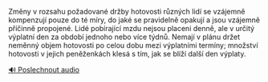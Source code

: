 
Změny v rozsahu požadované držby hotovosti různých lidí se vzájemně kompenzují pouze do té míry, do jaké se pravidelně opakují a jsou vzájemně příčinně propojené. Lidé pobírající mzdu nejsou placeni denně, ale v určitý výplatní den za období jednoho nebo více týdnů. Nemají v plánu držet neměnný objem hotovosti po celou dobu mezi výplatními termíny; množství hotovosti v jejich peněženkách klesá s tím, jak se blíží další den výplaty.

[🔊 Poslechnout audio](/data/7-paragraphs/audio/chapter_78/para_006-Zmny-v-rozsahu-poadovan-drby-hotovosti-rznch.mp3)
